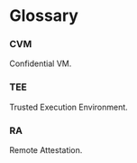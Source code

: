 # Glossary

### CVM

Confidential VM.

### TEE

Trusted Execution Environment.

### RA

Remote Attestation.
